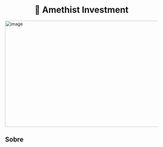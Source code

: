 <h1 align="center">🔮 Amethist Investment</h1>
<img width="1200" height="350" alt="image" src="https://github.com/user-attachments/assets/5f4c0880-04f7-4ac2-bf2a-08e78dbe84b6" />


<h2>Sobre</h2>

